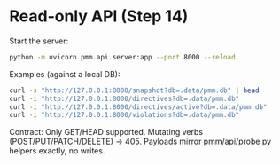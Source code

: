 # Read-only API (Step 14)

Start the server:
```bash
python -m uvicorn pmm.api.server:app --port 8000 --reload
```

Examples (against a local DB):
```bash
curl -s "http://127.0.0.1:8000/snapshot?db=.data/pmm.db" | head
curl -i "http://127.0.0.1:8000/directives?db=.data/pmm.db"
curl -i "http://127.0.0.1:8000/directives/active?db=.data/pmm.db"
curl -i "http://127.0.0.1:8000/violations?db=.data/pmm.db"
```

Contract:
Only GET/HEAD supported. Mutating verbs (POST/PUT/PATCH/DELETE) → 405.
Payloads mirror pmm/api/probe.py helpers exactly, no writes.
